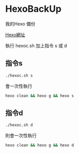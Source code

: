 # HexoBackUp
我的Hexo 備份

[Hexo網址](www.yuweikuo.top)

執行 hexoc.sh 加上指令 s 或 d

## 指令s

```bash
./hexoc.sh s
```

會一次性執行

```bash
hexo clean && hexo g && hexo s 
```

## 指令d

```bash
./hexoc.sh d
```

則會一次性執行

```bash
hexo clean && hexo g && hexo d 
```
